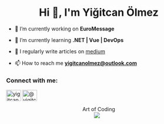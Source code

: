 <h1 align="center">Hi 👋, I'm Yiğitcan Ölmez</h1>

- 🔭 I’m currently working on **EuroMessage**

- 🌱 I’m currently learning **.NET | Vue | DevOps**

- 📝 I regularly write articles on [medium](https://medium.com/@yigitcanolmez)

- 📫 How to reach me **yigitcanolmez@outlook.com**

<h3 align="left">Connect with me:</h3>
<p align="left">
<a href="https://linkedin.com/in/yigitcanolmez" target="blank"><img align="center" src="https://raw.githubusercontent.com/rahuldkjain/github-profile-readme-generator/master/src/images/icons/Social/linked-in-alt.svg" alt="yigitcanolmez" height="30" width="40" /></a>
<a href="https://medium.com/@yigitcanolmez" target="blank"><img align="center" src="https://raw.githubusercontent.com/rahuldkjain/github-profile-readme-generator/master/src/images/icons/Social/medium.svg" alt="@yigitcanolmez" height="30" width="40" /></a>
</p>


<div align="center" style="text-align: center; margin: 0 auto; text-shadow: 0px 0px 10px rgba(255,255,255,0.5);">
  <span >Art of Coding </span>
  <br>
  <a href="https://open.spotify.com/playlist/6pXwoU4OtcIacLwm4Gwc8H?si=8ac22837c01f4512&nd=1&dlsi=f1b08d6746f74724" target="_blank" style="display: flex; justify-content: center; align-items: center;">
    <img src="https://i.scdn.co/image/ab67706c0000da84fe51e943c73b08e66c697592" style="margin-right: 10px;">
  </a>
</div>

